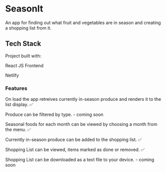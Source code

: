 # SeasonIt

An app for finding out what fruit and vegetables are in season and creating a shopping list from it.

## Tech Stack

Project built with:

React JS Frontend

Netlify


### Features

On load the app retreives currently in-season produce and renders it to the list display. ✅

Produce can be filtered by type. - coming soon

Seasonal foods for each month can be viewed by choosing a month from the menu. ✅

Currently in-season produce can be added to the shopping list. ✅

Shopping List can be viewed, items marked as done or removed. ✅

Shopping List can be downloaded as a text file to your device. - coming soon